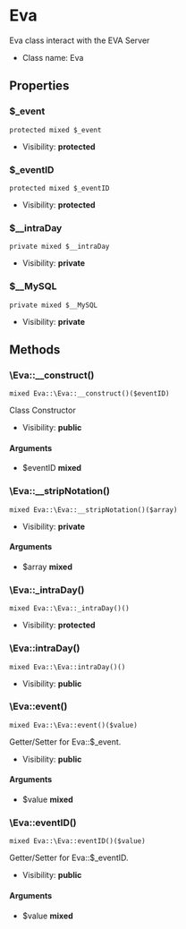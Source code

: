 Eva
===============

Eva class interact with the EVA Server




* Class name: Eva





Properties
----------


### $_event

```
protected mixed $_event
```





* Visibility: **protected**


### $_eventID

```
protected mixed $_eventID
```





* Visibility: **protected**


### $__intraDay

```
private mixed $__intraDay
```





* Visibility: **private**


### $__MySQL

```
private mixed $__MySQL
```





* Visibility: **private**


Methods
-------


### \Eva::__construct()

```
mixed Eva::\Eva::__construct()($eventID)
```

Class Constructor



* Visibility: **public**

#### Arguments

* $eventID **mixed**



### \Eva::__stripNotation()

```
mixed Eva::\Eva::__stripNotation()($array)
```





* Visibility: **private**

#### Arguments

* $array **mixed**



### \Eva::_intraDay()

```
mixed Eva::\Eva::_intraDay()()
```





* Visibility: **protected**



### \Eva::intraDay()

```
mixed Eva::\Eva::intraDay()()
```





* Visibility: **public**



### \Eva::event()

```
mixed Eva::\Eva::event()($value)
```

Getter/Setter for Eva::$_event.



* Visibility: **public**

#### Arguments

* $value **mixed**



### \Eva::eventID()

```
mixed Eva::\Eva::eventID()($value)
```

Getter/Setter for Eva::$_eventID.



* Visibility: **public**

#### Arguments

* $value **mixed**


